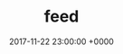 ---
title: "feed"
description: "feed"
slug: "feed"
layout: feed
outputs:
  - JSON
date: 2017-11-22 23:00:00 +0000
---